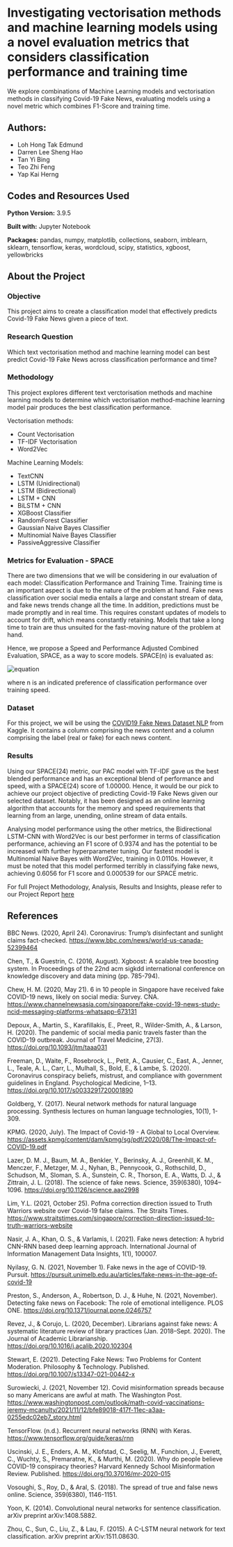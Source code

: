 # Investigating vectorisation methods and machine learning models using a novel evaluation metrics that considers classification performance and training time

We explore combinations of Machine Learning models and vectorisation methods in classifying Covid-19 Fake News, evaluating models using a novel metric which combines F1-Score and training time.

## Authors:
- Loh Hong Tak Edmund
- Darren Lee Sheng Hao
- Tan Yi Bing
- Teo Zhi Feng
- Yap Kai Herng

## Codes and Resources Used

**Python Version:** 3.9.5

**Built with:** Jupyter Notebook

**Packages:** pandas, numpy, matplotlib, collections, seaborn, imblearn, sklearn, tensorflow, keras, wordcloud, scipy, statistics, xgboost, yellowbricks

## About the Project

### Objective

This project aims to create a classification model that effectively predicts Covid-19 Fake News given a piece of text. 

### Research Question

Which text vectorisation method and machine learning model can best predict Covid-19 Fake News across classification performance and time?

### Methodology

This project explores different text verctorisation methods and machine learning models to determine which vectorisation method-machine learning model pair produces the best classification performance.

Vectorisation methods:
- Count Vectorisation
- TF-IDF Vectorisation
- Word2Vec

Machine Learning Models:
- TextCNN
- LSTM (Unidirectional)
- LSTM (Bidirectional)
- LSTM + CNN
- BiLSTM + CNN
- XGBoost Classifier
- RandomForest Classifier
- Gaussian Naive Bayes Classifier
- Multinomial Naive Bayes Classifier
- PassiveAggressive Classifier

### Metrics for Evaluation - SPACE

There are two dimensions that we will be considering in our evaluation of each model: Classification Performance and Training Time. Training time is an important aspect is due to the nature of the problem at hand. Fake news classification over social media entails a large and constant stream of data, and fake news trends change all the time. In addition, predictions must be made promptly and in real time. This requires constant updates of models to account for drift, which means constantly retaining. Models that take a long time to train are thus unsuited for the fast-moving nature of the problem at hand. 

Hence, we propose a Speed and Performance Adjusted Combined Evaluation, SPACE, as a way to score models. SPACE(n) is evaluated as: 

![equation](https://latex.codecogs.com/png.image?\dpi{110}&space;\bg_white&space;tanh(\frac{F1^{n}}{tanh(time)}))

where n is an indicated preference of classification performance over training speed. 

### Dataset

For this project, we will be using the [COVID19 Fake News Dataset NLP](https://www.kaggle.com/elvinagammed/covid19-fake-news-dataset-nlp?select=Constraint_Train.csv) from Kaggle. It contains a column comprising the news content and a column comprising the label (real or fake) for each news content.

### Results
Using our SPACE(24) metric, our PAC model with TF-IDF gave us the best blended performance and has an exceptional blend of performance and speed, with a SPACE(24) score of 1.00000. Hence, it would be our pick to achieve our project objective of  predicting Covid-19 Fake News given our selected dataset. Notably, it has been designed as an online learning algorithm that accounts for the memory and speed requirements that learning from an large, unending, online stream of data entails. 

Analysing model performance using the other metrics, the Bidirectional LSTM-CNN with Word2Vec is our best performer in terms of classification performance, achieving an F1 score of 0.9374 and has the potential to be increased with further hyperparameter tuning. Our fastest model is Multinomial Naive Bayes with Word2Vec, training in 0.0110s. However, it must be noted that this model performed terribly in classifying fake news, achieving 0.6056 for F1 score and 0.000539 for our SPACE metric. 

For full Project Methodology, Analysis, Results and Insights, please refer to our Project Report [here](https://github.com/edologgerbird/Fake-News-Classifier-SPACE/blob/main/project-report.pdf) 

## References
BBC News. (2020, April 24). Coronavirus: Trump’s disinfectant and sunlight claims fact-checked. https://www.bbc.com/news/world-us-canada-52399464

Chen, T., & Guestrin, C. (2016, August). Xgboost: A scalable tree boosting system. In Proceedings of the 22nd acm sigkdd international conference on knowledge discovery and data mining (pp. 785-794).

Chew, H. M. (2020, May 21). 6 in 10 people in Singapore have received fake COVID-19 news, likely on social media: Survey. CNA. https://www.channelnewsasia.com/singapore/fake-covid-19-news-study-ncid-messaging-platforms-whatsapp-673131

Depoux, A., Martin, S., Karafillakis, E., Preet, R., Wilder-Smith, A., & Larson, H. (2020). The pandemic of social media panic travels faster than the COVID-19 outbreak. Journal of Travel Medicine, 27(3). https://doi.org/10.1093/jtm/taaa031

Freeman, D., Waite, F., Rosebrock, L., Petit, A., Causier, C., East, A., Jenner, L., Teale, A. L., Carr, L., Mulhall, S., Bold, E., & Lambe, S. (2020). Coronavirus conspiracy beliefs, mistrust, and compliance with government guidelines in England. Psychological Medicine, 1–13. https://doi.org/10.1017/s0033291720001890

Goldberg, Y. (2017). Neural network methods for natural language processing. Synthesis lectures on human language technologies, 10(1), 1-309.

KPMG. (2020, July). The Impact of Covid-19 - A Global to Local Overview. https://assets.kpmg/content/dam/kpmg/sg/pdf/2020/08/The-Impact-of-COVID-19.pdf

Lazer, D. M. J., Baum, M. A., Benkler, Y., Berinsky, A. J., Greenhill, K. M., Menczer, F., Metzger, M. J., Nyhan, B., Pennycook, G., Rothschild, D., Schudson, M., Sloman, S. A., Sunstein, C. R., Thorson, E. A., Watts, D. J., & Zittrain, J. L. (2018). The science of fake news. Science, 359(6380), 1094–1096. https://doi.org/10.1126/science.aao2998

Lim, Y.L. (2021, October 25). Pofma correction direction issued to Truth Warriors website over Covid-19 false claims. The Straits Times. https://www.straitstimes.com/singapore/correction-direction-issued-to-truth-warriors-website

Nasir, J. A., Khan, O. S., & Varlamis, I. (2021). Fake news detection: A hybrid CNN-RNN based deep learning approach. International Journal of Information Management Data Insights, 1(1), 100007.

Nyilasy, G. N. (2021, November 1). Fake news in the age of COVID-19. Pursuit. https://pursuit.unimelb.edu.au/articles/fake-news-in-the-age-of-covid-19

Preston, S., Anderson, A., Robertson, D. J., & Huhe, N. (2021, November). Detecting fake news on Facebook: The role of emotional intelligence. PLOS ONE. https://doi.org/10.1371/journal.pone.0246757

Revez, J., & Corujo, L. (2020, December). Librarians against fake news: A systematic literature review of library practices (Jan. 2018–Sept. 2020). The Journal of Academic Librarianship. https://doi.org/10.1016/j.acalib.2020.102304 

Stewart, E. (2021). Detecting Fake News: Two Problems for Content Moderation. Philosophy & Technology. Published. https://doi.org/10.1007/s13347-021-00442-x

Surowiecki, J. (2021, November 12). Covid misinformation spreads because so many Americans are awful at math. The Washington Post. https://www.washingtonpost.com/outlook/math-covid-vaccinations-jeremy-mcanulty/2021/11/12/bfe89018-417f-11ec-a3aa-0255edc02eb7_story.html

TensorFlow. (n.d.). Recurrent neural networks (RNN) with Keras. https://www.tensorflow.org/guide/keras/rnn

Uscinski, J. E., Enders, A. M., Klofstad, C., Seelig, M., Funchion, J., Everett, C., Wuchty, S., Premaratne, K., & Murthi, M. (2020). Why do people believe COVID-19 conspiracy theories? Harvard Kennedy School Misinformation Review. Published. https://doi.org/10.37016/mr-2020-015

Vosoughi, S., Roy, D., & Aral, S. (2018). The spread of true and false news online. Science, 359(6380), 1146-1151.

 Yoon, K. (2014). Convolutional neural networks for sentence classification. arXiv preprint arXiv:1408.5882.

Zhou, C., Sun, C., Liu, Z., & Lau, F. (2015). A C-LSTM neural network for text classification. arXiv preprint arXiv:1511.08630.

